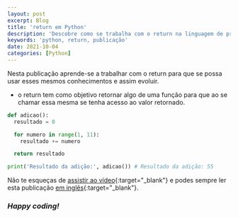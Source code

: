 ```yaml
---
layout: post
excerpt: Blog
title: 'return em Python'
description: 'Descobre como se trabalha com o return na linguagem de programação Python. Obtém respostas às tuas dúvidas com a teoria e os exemplos apresentados.'
keywords: 'python, return, publicação'
date: 2021-10-04
categories: [Python]
---
```


Nesta publicação aprende-se a trabalhar com o return para que se possa usar esses mesmos conhecimentos e assim evoluir.

- o return tem como objetivo retornar algo de uma função para que ao se chamar essa mesma se tenha acesso ao valor retornado.

```python
def adicao():
  resultado = 0

  for numero in range(1, 11):
    resultado += numero

  return resultado

print('Resultado da adição:', adicao()) # Resultado da adição: 55
```

Não te esqueças de [assistir ao vídeo](https://youtu.be/qj5fi4F1e8g){:target="\_blank"} e podes sempre ler esta publicação [em inglês](https://nelsonsilvadev.com/blog/20211004/return-in-python/){:target="\_blank"}.

### _Happy coding!_
